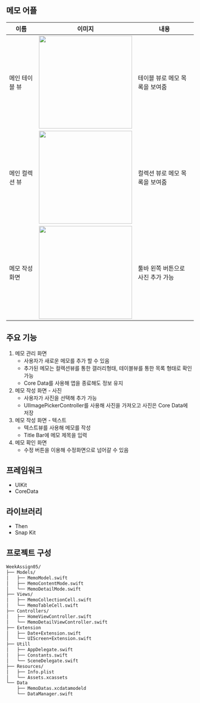 

## 메모 어플

|이름|이미지|내용|
|---|---|---|
|메인 테이블 뷰|<img src = "https://github.com/user-attachments/assets/312daa6d-5a6a-4fd2-85e9-05682598af55" width ="250">|테이블 뷰로 메모 목록을 보여줌|
|메인 컬렉션 뷰|<img src = "https://github.com/user-attachments/assets/84451dc9-734f-49f9-9e7a-1b36eafa530c" width ="250">|컬렉션 뷰로 메모 목록을 보여줌|
|메모 작성 화면|<img src = "https://github.com/user-attachments/assets/57cd33b7-f389-4734-bf68-ce743e83b075" width ="250">|툴바 왼쪽 버튼으로 사진 추가 가능|

## 주요 기능

1. 메모 관리 화면
    - 사용자가 새로운 메모를 추가 할 수 있음
    - 추가된 메모는 컬렉션뷰를 통한 갤러리형태, 테이블뷰를 통한 목록 형태로 확인 가능
    - Core Data를 사용해 앱을 종료해도 정보 유지
2. 메모 작성 화면 - 사진
    - 사용자가 사진을 선택해 추가 가능
    - UIImagePickerController를 사용해 사진을 가져오고 사진은 Core Data에 저장
3. 메모 작성 화면 - 텍스트
    - 텍스트뷰를 사용해 메모를 작성
    - Title Bar에 메모 제목을 입력
4. 메모 확인 화면
    - 수정 버튼을 이용해 수정화면으로 넘어갈 수 있음

## 프레임워크
- UIKit
- CoreData

## 라이브러리
- Then
- Snap Kit

## 프로젝트 구성
```bash
WeekAssign05/
├── Models/
│   ├── MemoModel.swift
│   ├── MemoContentMode.swift
│   └── MemoDetailMode.swift
├── Views/
│   ├── MemoCollectionCell.swift
│   └── MemoTableCell.swift
├── Controllers/
│   ├── HomeViewController.swift
│   └── MemoDetailViewController.swift
├── Extension
│   ├── Date+Extension.swift
│   └── UIScreen+Extension.swift
├── Utill
│   ├── AppDelegate.swift
│   ├── Constants.swift
│   └── SceneDelegate.swift
├── Resources/
│   ├── Info.plist
│   └── Assets.xcassets
└── Data
    ├── MemoDatas.xcdatamodeld
    └── DataManager.swift
```